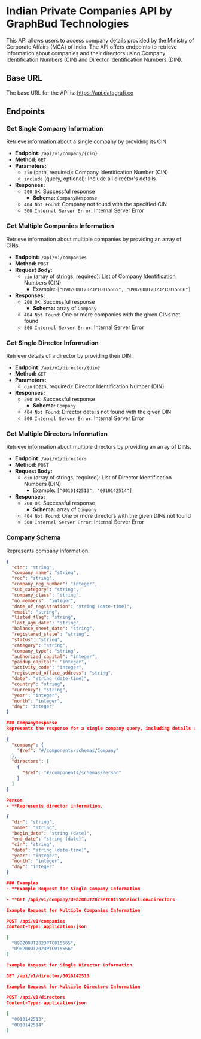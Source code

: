 # Indian Private Companies API by GraphBud Technologies

This API allows users to access company details provided by the Ministry of Corporate Affairs (MCA) of India. The API offers endpoints to retrieve information about companies and their directors using Company Identification Numbers (CIN) and Director Identification Numbers (DIN).

## Base URL

The base URL for the API is:
https://api.datagrafi.co


## Endpoints

### Get Single Company Information

Retrieve information about a single company by providing its CIN.

- **Endpoint:** `/api/v1/company/{cin}`
- **Method:** `GET`
- **Parameters:**
  - `cin` (path, required): Company Identification Number (CIN)
  - `include` (query, optional): Include all director's details
- **Responses:**
  - `200 OK`: Successful response
    - **Schema:** `CompanyResponse`
  - `404 Not Found`: Company not found with the specified CIN
  - `500 Internal Server Error`: Internal Server Error

### Get Multiple Companies Information

Retrieve information about multiple companies by providing an array of CINs.

- **Endpoint:** `/api/v1/companies`
- **Method:** `POST`
- **Request Body:**
  - `cin` (array of strings, required): List of Company Identification Numbers (CIN)
    - Example: `["U98200UT2023PTC015565", "U98200UT2023PTC015566"]`
- **Responses:**
  - `200 OK`: Successful response
    - **Schema:** array of `Company`
  - `404 Not Found`: One or more companies with the given CINs not found
  - `500 Internal Server Error`: Internal Server Error

### Get Single Director Information

Retrieve details of a director by providing their DIN.

- **Endpoint:** `/api/v1/director/{din}`
- **Method:** `GET`
- **Parameters:**
  - `din` (path, required): Director Identification Number (DIN)
- **Responses:**
  - `200 OK`: Successful response
    - **Schema:** `Company`
  - `404 Not Found`: Director details not found with the given DIN
  - `500 Internal Server Error`: Internal Server Error

### Get Multiple Directors Information

Retrieve information about multiple directors by providing an array of DINs.

- **Endpoint:** `/api/v1/directors`
- **Method:** `POST`
- **Request Body:**
  - `din` (array of strings, required): List of Director Identification Numbers (DIN)
    - Example: `["0010142513", "0010142514"]`
- **Responses:**
  - `200 OK`: Successful response
    - **Schema:** array of `Company`
  - `404 Not Found`: One or more directors with the given DINs not found
  - `500 Internal Server Error`: Internal Server Error

### Company Schema

Represents company information.

```json
{
  "cin": "string",
  "company_name": "string",
  "roc": "string",
  "company_reg_number": "integer",
  "sub_category": "string",
  "company_class": "string",
  "no_members": "integer",
  "date_of_registration": "string (date-time)",
  "email": "string",
  "listed_flag": "string",
  "last_agm_date": "string",
  "balance_sheet_date": "string",
  "registered_state": "string",
  "status": "string",
  "category": "string",
  "company_type": "string",
  "authorized_capital": "integer",
  "paidup_capital": "integer",
  "activity_code": "integer",
  "registered_office_address": "string",
  "date": "string (date-time)",
  "country": "string",
  "currency": "string",
  "year": "integer",
  "month": "integer",
  "day": "integer"
}

### CompanyResponse
Represents the response for a single company query, including details about the company and its directors.

{
  "company": {
    "$ref": "#/components/schemas/Company"
  },
  "directors": [
    {
      "$ref": "#/components/schemas/Person"
    }
  ]
}

Person
- **Represents director information.

{
  "din": "string",
  "name": "string",
  "begin_date": "string (date)",
  "end_date": "string (date)",
  "cin": "string",
  "date": "string (date-time)",
  "year": "integer",
  "month": "integer",
  "day": "integer"
}

### Examples
- **Example Request for Single Company Information

- **GET /api/v1/company/U98200UT2023PTC015565?include=directors

Example Request for Multiple Companies Information

POST /api/v1/companies
Content-Type: application/json

[
  "U98200UT2023PTC015565",
  "U98200UT2023PTC015566"
]

Example Request for Single Director Information

GET /api/v1/director/0010142513

Example Request for Multiple Directors Information

POST /api/v1/directors
Content-Type: application/json

[
  "0010142513",
  "0010142514"
]

